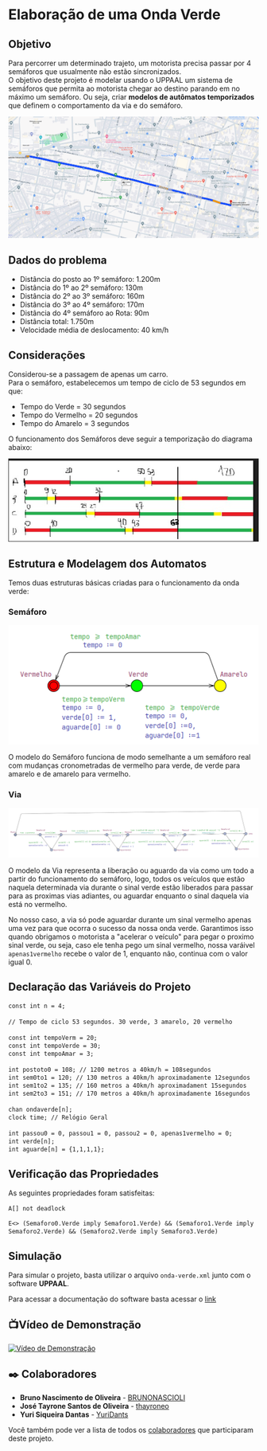 # Elaboração de uma Onda Verde

## Objetivo

Para percorrer um determinado trajeto, um motorista precisa passar por 4 semáforos que usualmente não estão sincronizados.<br />
O objetivo deste projeto é modelar usando o UPPAAL um sistema de semáforos que permita ao motorista chegar ao destino parando em no máximo um semáforo. Ou seja, criar **modelos de autômatos temporizados** que definem o comportamento da via e do semáforo. 

![Trajeto Especificado](data/trajeto.png)

## Dados do problema

- Distância do posto ao 1º semáforo: 1.200m
- Distância do 1º ao 2º semáforo: 130m
- Distância do 2º ao 3º semáforo: 160m
- Distância do 3º ao 4º semáforo: 170m
- Distância do 4º semáforo ao Rota: 90m
- Distância total: 1.750m
- Velocidade média de deslocamento: 40 km/h

## Considerações

Considerou-se a passagem de apenas um carro. <br />
Para o semáforo, estabelecemos um tempo de ciclo de 53 segundos em que: <br />

- Tempo do Verde = 30 segundos
- Tempo do Vermelho = 20 segundos
- Tempo do Amarelo = 3 segundos

O funcionamento dos Semáforos deve seguir a temporização do diagrama abaixo:

![Diagrama de Tempo dos Semáforos](data/diagrama.jpg)

## Estrutura e Modelagem dos Automatos

Temos duas estruturas básicas criadas para o funcionamento da onda verde:

### Semáforo
![Modelo do Semáforos](data/semaforo.png)

O modelo do Semáforo funciona de modo semelhante a um semáforo real com mudanças cronometradas de vermelho para verde, de verde para amarelo e de amarelo para vermelho. </br>

### Via
![Modelo da Via](data/via.png)

O modelo da Via representa a liberação ou aguardo da via como um todo a partir do funcionamento do semáforo, logo, todos os veículos que estão naquela determinada via durante o sinal verde estão liberados para passar para as proximas vias adiantes, ou aguardar enquanto o sinal daquela via está no vermelho.  

No nosso caso, a via só pode aguardar durante um sinal vermelho apenas uma vez para que ocorra o sucesso da nossa onda verde. Garantimos isso quando obrigamos o motorista a "acelerar o veículo" para pegar o proximo sinal verde, ou seja, caso ele tenha pego um sinal vermelho, nossa varáivel `apenas1vermelho` recebe o valor de 1, enquanto não, continua com o valor igual 0. 

## Declaração das Variáveis do Projeto

```
const int n = 4;

// Tempo de ciclo 53 segundos. 30 verde, 3 amarelo, 20 vermelho

const int tempoVerm = 20;
const int tempoVerde = 30;
const int tempoAmar = 3;

int postoto0 = 108; // 1200 metros a 40km/h = 108segundos
int sem0to1 = 120; // 130 metros a 40km/h aproximadamente 12segundos
int sem1to2 = 135; // 160 metros a 40km/h aproximadament 15segundos
int sem2to3 = 151; // 170 metros a 40km/h aproximadamente 16segundos

chan ondaverde[n];
clock time; // Relógio Geral

int passou0 = 0, passou1 = 0, passou2 = 0, apenas1vermelho = 0;
int verde[n];
int aguarde[n] = {1,1,1,1};
```

## Verificação das Propriedades

As seguintes propriedades foram satisfeitas:

```
A[] not deadlock
```
```
E<> (Semaforo0.Verde imply Semaforo1.Verde) && (Semaforo1.Verde imply Semaforo2.Verde) && (Semaforo2.Verde imply Semaforo3.Verde)
```

## Simulação

Para simular o projeto, basta utilizar o arquivo `onda-verde.xml` junto com o software **UPPAAL**.  

Para acessar a documentação do software basta acessar o [link](https://docs.uppaal.org/)

## 📺Vídeo de Demonstração

[![Vídeo de Demonstração](https://img.youtube.com/vi/zFAvdG2gaKU/hqdefault.jpg)](https://youtu.be/zFAvdG2gaKU)


## ✒️ Colaboradores
* **Bruno Nascimento de Oliveira** - [BRUNONASCIOLI](https://github.com/BRUNONASCIOLI)
* **José Tayrone Santos de Oliveira** - [thayroneo](https://github.com/thayroneo)
* **Yuri Siqueira Dantas** - [YuriDants](https://github.com/YuriDants)

Você também pode ver a lista de todos os [colaboradores](https://github.com/BRUNONASCIOLI/Projeto_STR/colaboradores) que participaram deste projeto.
